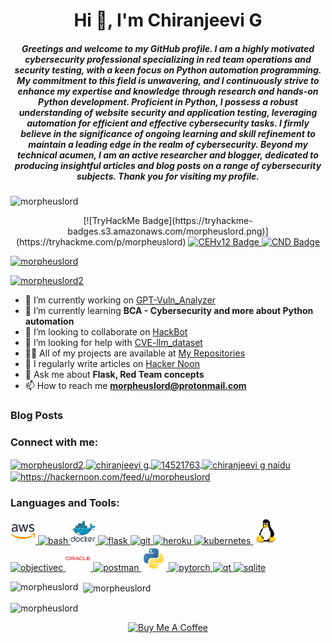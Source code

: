 <h1 align="center">Hi 👋, I'm Chiranjeevi G</h1>
<h5 align="center">
  Greetings and welcome to my GitHub profile. I am a highly motivated cybersecurity professional specializing in red team operations and security testing, with a keen focus on Python automation programming. My commitment to this field is unwavering, and I continuously strive to enhance my expertise and knowledge through research and hands-on Python development. Proficient in Python, I possess a robust understanding of website security and application testing, leveraging automation for efficient and effective cybersecurity tasks. I firmly believe in the significance of ongoing learning and skill refinement to maintain a leading edge in the realm of cybersecurity. Beyond my technical acumen, I am an active researcher and blogger, dedicated to producing insightful articles and blog posts on a range of cybersecurity subjects. Thank you for visiting my profile.
</h5>

<p align="left">
  <img src="https://komarev.com/ghpvc/?username=morpheuslord&label=Profile%20views&color=0e75b6&style=flat" alt="morpheuslord" />
</p>

<p align="center">
  [![TryHackMe Badge](https://tryhackme-badges.s3.amazonaws.com/morpheuslord.png)](https://tryhackme.com/p/morpheuslord)
  <a href="https://www.eccouncil.org/">
    <img src="https://github.com/morpheuslord/morpheuslord/assets/70637311/c51a4e6f-71bb-4c6a-a558-1cff9d35a1fb" alt="CEHv12 Badge" width="100" height="100">
  </a>
  <a href="https://www.eccouncil.org/">
    <img src="https://github.com/morpheuslord/morpheuslord/assets/70637311/a6585de1-8495-45c7-b8a7-0589e81eb2d6" alt="CND Badge" width="100" height="100">
  </a>
</p>

<p align="left">
  <a href="https://github.com/ryo-ma/github-profile-trophy">
    <img src="https://github-profile-trophy.vercel.app/?username=morpheuslord" alt="morpheuslord" />
  </a>
</p>

<p align="left">
  <a href="https://twitter.com/morpheuslord2" target="blank">
    <img src="https://img.shields.io/twitter/follow/morpheuslord2?logo=twitter&style=for-the-badge" alt="morpheuslord2" />
  </a>
</p>

- 🔭 I’m currently working on [GPT-Vuln_Analyzer](https://github.com/morpheuslord/GPT_Vuln-analyzer)
- 🌱 I’m currently learning **BCA - Cybersecurity and more about Python automation**
- 👯 I’m looking to collaborate on [HackBot](https://github.com/morpheuslord/HackBot)
- 🤝 I’m looking for help with [CVE-llm_dataset](https://github.com/morpheuslord/CVE-llm_dataset)
- 👨‍💻 All of my projects are available at [My Repositories](https://github.com/morpheuslord?tab=repositories)
- 📝 I regularly write articles on [Hacker Noon](https://hackernoon.com/u/morpheuslord)
- 💬 Ask me about **Flask, Red Team concepts**
- 📫 How to reach me **morpheuslord@protonmail.com**

### Blog Posts
<!-- BLOG-POST-LIST:START -->
<!-- BLOG-POST-LIST:END -->

### Connect with me:
<p align="left">
  <a href="https://twitter.com/morpheuslord2" target="blank">
    <img align="center" src="https://raw.githubusercontent.com/rahuldkjain/github-profile-readme-generator/master/src/images/icons/Social/twitter.svg" alt="morpheuslord2" height="30" width="40" />
  </a>
  <a href="https://linkedin.com/in/chiranjeevi g" target="blank">
    <img align="center" src="https://raw.githubusercontent.com/rahuldkjain/github-profile-readme-generator/master/src/images/icons/Social/linked-in-alt.svg" alt="chiranjeevi g" height="30" width="40" />
  </a>
  <a href="https://stackoverflow.com/users/14521763" target="blank">
    <img align="center" src="https://raw.githubusercontent.com/rahuldkjain/github-profile-readme-generator/master/src/images/icons/Social/stack-overflow.svg" alt="14521763" height="30" width="40" />
  </a>
  <a href="https://kaggle.com/chiranjeevi g naidu" target="blank">
    <img align="center" src="https://raw.githubusercontent.com/rahuldkjain/github-profile-readme-generator/master/src/images/icons/Social/kaggle.svg" alt="chiranjeevi g naidu" height="30" width="40" />
  </a>
  <a href="https://hackernoon.com/feed/u/morpheuslord" target="blank">
    <img align="center" src="https://raw.githubusercontent.com/rahuldkjain/github-profile-readme-generator/master/src/images/icons/Social/rss.svg" alt="https://hackernoon.com/feed/u/morpheuslord" height="30" width="40" />
  </a>
</p>

### Languages and Tools:
<p align="left">
  <a href="https://aws.amazon.com" target="_blank" rel="noreferrer">
    <img src="https://raw.githubusercontent.com/devicons/devicon/master/icons/amazonwebservices/amazonwebservices-original-wordmark.svg" alt="aws" width="40" height="40" />
  </a>
  <a href="https://www.gnu.org/software/bash/" target="_blank" rel="noreferrer">
    <img src="https://www.vectorlogo.zone/logos/gnu_bash/gnu_bash-icon.svg" alt="bash" width="40" height="40" />
  </a>
  <a href="https://www.docker.com/" target="_blank" rel="noreferrer">
    <img src="https://raw.githubusercontent.com/devicons/devicon/master/icons/docker/docker-original-wordmark.svg" alt="docker" width="40" height="40" />
  </a>
  <a href="https://flask.palletsprojects.com/" target="_blank" rel="noreferrer">
    <img src="https://www.vectorlogo.zone/logos/pocoo_flask/pocoo_flask-icon.svg" alt="flask" width="40" height="40" />
  </a>
  <a href="https://git-scm.com/" target="_blank" rel="noreferrer">
    <img src="https://www.vectorlogo.zone/logos/git-scm/git-scm-icon.svg" alt="git" width="40" height="40" />
  </a>
  <a href="https://heroku.com" target="_blank" rel="noreferrer">
    <img src="https://www.vectorlogo.zone/logos/heroku/heroku-icon.svg" alt="heroku" width="40" height="40" />
  </a>
  <a href="https://kubernetes.io" target="_blank" rel="noreferrer">
    <img src="https://www.vectorlogo.zone/logos/kubernetes/kubernetes-icon.svg" alt="kubernetes" width="40" height="40" />
  </a>
  <a href="https://www.linux.org/" target="_blank" rel="noreferrer">
    <img src="https://raw.githubusercontent.com/devicons/devicon/master/icons/linux/linux-original.svg" alt="linux" width="40" height="40" />
  </a>
  <a href="https://developer.apple.com/library/archive/documentation/Cocoa/Conceptual/ProgrammingWithObjectiveC/Introduction/Introduction.html" target="_blank" rel="noreferrer">
    <img src="https://www.vectorlogo.zone/logos/apple_objectivec/apple_objectivec-icon.svg" alt="objectivec" width="40" height="40" />
  </a>
  <a href="https://www.oracle.com/" target="_blank" rel="noreferrer">
    <img src="https://raw.githubusercontent.com/devicons/devicon/master/icons/oracle/oracle-original.svg" alt="oracle" width="40" height="40" />
  </a>
  <a href="https://postman.com" target="_blank" rel="noreferrer">
    <img src="https://www.vectorlogo.zone/logos/getpostman/getpostman-icon.svg" alt="postman" width="40" height="40" />
  </a>
  <a href="https://www.python.org" target="_blank" rel="noreferrer">
    <img src="https://raw.githubusercontent.com/devicons/devicon/master/icons/python/python-original.svg" alt="python" width="40" height="40" />
  </a>
  <a href="https://pytorch.org/" target="_blank" rel="noreferrer">
    <img src="https://www.vectorlogo.zone/logos/pytorch/pytorch-icon.svg" alt="pytorch" width="40" height="40" />
  </a>
  <a href="https://www.qt.io/" target="_blank" rel="noreferrer">
    <img src="https://upload.wikimedia.org/wikipedia/commons/0/0b/Qt_logo_2016.svg" alt="qt" width="40" height="40" />
  </a>
  <a href="https://www.sqlite.org/" target="_blank" rel="noreferrer">
    <img src="https://www.vectorlogo.zone/logos/sqlite/sqlite-icon.svg" alt="sqlite" width="40" height="40" />
  </a>
</p>

<p>
  <img align="left" src="https://github-readme-stats.vercel.app/api/top-langs?username=morpheuslord&show_icons=true&locale=en&layout=compact" alt="morpheuslord" />
</p>

<p>&nbsp;
  <img align="center" src="https://github-readme-stats.vercel.app/api?username=morpheuslord&show_icons=true&locale=en" alt="morpheuslord" />
</p>

<p>
  <img align="center" src="https://github-readme-streak-stats.herokuapp.com/?user=morpheuslord&" alt="morpheuslord" />
</p>

<p align="center">
  <a href="https://www.buymeacoffee.com/Morpheuslord">
    <img src="https://www.buymeacoffee.com/assets/img/custom_images/orange_img.png" alt="Buy Me A Coffee" />
  </a>
</p>
